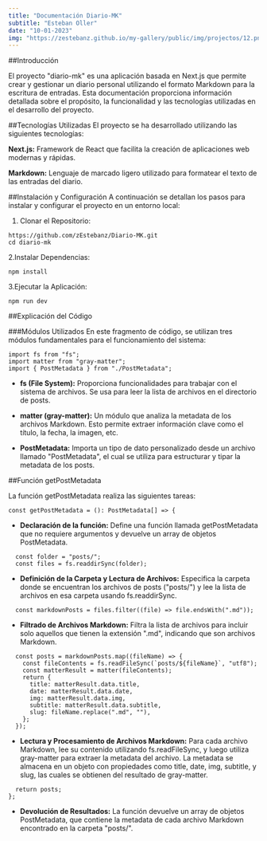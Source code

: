 ```yaml
---
title: "Documentación Diario-MK"
subtitle: "Esteban Oller"
date: "10-01-2023"
img: "https://zestebanz.github.io/my-gallery/public/img/projectos/12.png    "
---
```


##Introducción

El proyecto "diario-mk" es una aplicación basada en Next.js que permite crear y gestionar un diario personal utilizando el formato Markdown para la escritura de entradas. Esta documentación proporciona información detallada sobre el propósito, la funcionalidad y las tecnologías utilizadas en el desarrollo del proyecto.

##Tecnologías Utilizadas
El proyecto se ha desarrollado utilizando las siguientes tecnologías:

**Next.js:** Framework de React que facilita la creación de aplicaciones web modernas y rápidas.

**Markdown:** Lenguaje de marcado ligero utilizado para formatear el texto de las entradas del diario.

##Instalación y Configuración
A continuación se detallan los pasos para instalar y configurar el proyecto en un entorno local:

1. Clonar el Repositorio:

```
https://github.com/zEstebanz/Diario-MK.git
cd diario-mk
```

2.Instalar Dependencias:

```
npm install
```

3.Ejecutar la Aplicación:

```
npm run dev
```

##Explicación del Código

###Módulos Utilizados
En este fragmento de código, se utilizan tres módulos fundamentales para el funcionamiento del sistema:

```
import fs from "fs";
import matter from "gray-matter";
import { PostMetadata } from "./PostMetadata";

```

- **fs (File System):** Proporciona funcionalidades para trabajar con el sistema de archivos. Se usa para leer la lista de archivos en el directorio de posts.

- **matter (gray-matter):** Un módulo que analiza la metadata de los archivos Markdown. Esto permite extraer información clave como el título, la fecha, la imagen, etc.

- **PostMetadata:** Importa un tipo de dato personalizado desde un archivo llamado "PostMetadata", el cual se utiliza para estructurar y tipar la metadata de los posts.

##Función getPostMetadata

La función getPostMetadata realiza las siguientes tareas:

```
const getPostMetadata = (): PostMetadata[] => {

```

- **Declaración de la función:** Define una función llamada getPostMetadata que no requiere argumentos y devuelve un array de objetos PostMetadata.

```
  const folder = "posts/";
  const files = fs.readdirSync(folder);

```

- **Definición de la Carpeta y Lectura de Archivos:** Especifica la carpeta donde se encuentran los archivos de posts ("posts/") y lee la lista de archivos en esa carpeta usando fs.readdirSync.

```
  const markdownPosts = files.filter((file) => file.endsWith(".md"));

```

- **Filtrado de Archivos Markdown:** Filtra la lista de archivos para incluir solo aquellos que tienen la extensión ".md", indicando que son archivos Markdown.

```
  const posts = markdownPosts.map((fileName) => {
    const fileContents = fs.readFileSync(`posts/${fileName}`, "utf8");
    const matterResult = matter(fileContents);
    return {
      title: matterResult.data.title,
      date: matterResult.data.date,
      img: matterResult.data.img,
      subtitle: matterResult.data.subtitle,
      slug: fileName.replace(".md", ""),
    };
  });

```

- **Lectura y Procesamiento de Archivos Markdown:** Para cada archivo Markdown, lee su contenido utilizando fs.readFileSync, y luego utiliza gray-matter para extraer la metadata del archivo. La metadata se almacena en un objeto con propiedades como title, date, img, subtitle, y slug, las cuales se obtienen del resultado de gray-matter.

```
  return posts;
};
```

- **Devolución de Resultados:** La función devuelve un array de objetos PostMetadata, que contiene la metadata de cada archivo Markdown encontrado en la carpeta "posts/".
